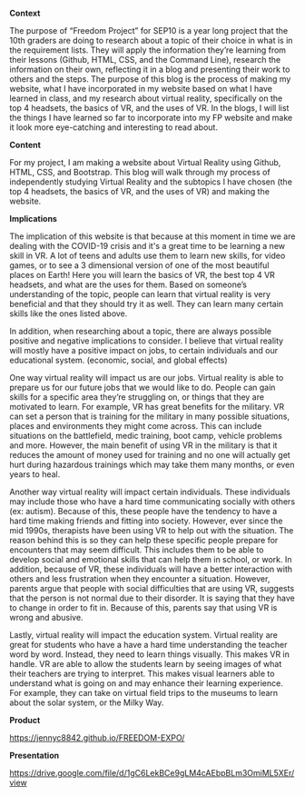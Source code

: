 <b>Context</b>

The purpose of “Freedom Project” for SEP10 is a year long project that the 10th graders are doing to research about a topic of their choice in what is in the requirement lists. They will apply the information they’re learning  from their lessons (Github, HTML, CSS, and the Command Line), research the information on their own, reflecting it in a blog and presenting their work to others and the steps. The purpose of this blog is the process of making my website, what I have incorporated in my website based on what I have learned in class, and my research about virtual reality, specifically on the top 4 headsets, the basics of VR, and the uses of VR. In the blogs, I will list the things I have learned so far to incorporate into my FP website and make it look more eye-catching and interesting to read about.

<b>Content</b>

For my project, I am making a website about Virtual Reality using Github, HTML, CSS, and Bootstrap. This blog will walk through my process of independently studying Virtual Reality and the subtopics I have chosen (the top 4 headsets, the basics of VR, and the uses of VR) and making the website.

<b>Implications</b>

The implication of this website is that because at this moment in time we are dealing with the COVID-19 crisis and it's a great time to be learning a new skill in VR. A lot of teens and adults use them to learn new skills, for video games, or to see a 3 dimensional version of one of the most beautiful places on Earth! Here you will learn the basics of VR, the best top 4 VR headsets, and what are the uses for them. Based on someone’s understanding of the topic, people can learn that virtual reality is very beneficial and that they should try it as well. They can learn many certain skills like the ones listed above. 

In addition, when researching about a topic, there are always possible positive and negative implications to consider. I believe that virtual reality will mostly have a positive impact on jobs, to certain individuals and our educational system. (economic, social, and global effects) 

One way virtual reality will impact us are our jobs. Virtual reality is able to prepare us for our future jobs that we would like to do. People can gain skills for a specific area they’re struggling on, or things that they are motivated to learn. For example, VR has great benefits for the military. VR can set a person that is training for the military in many possible situations, places and environments they might come across. This can include situations on the battlefield, medic training, boot camp, vehicle problems and more. However, the main benefit of using VR in the military is that it reduces the amount of money used for training and no one will actually get hurt during hazardous trainings which may take them many months, or even years to heal. 

Another way virtual reality will impact certain individuals. These individuals may include those who have a hard time communicating socially with others (ex: autism). Because of this, these people have the tendency to have a hard time making friends and fitting into society. However, ever since the mid 1990s, therapists have been using VR to help out with the situation. The reason behind this is so they can help these specific people prepare for encounters that may seem difficult. This includes them to be able to develop social and emotional skills that can help them in school, or work. In addition, because of VR, these individuals will have a better interaction with others and less frustration when they encounter a situation. However, parents argue that people with social difficulties that are using VR, suggests that the person is not normal due to their disorder. It is saying that they have to change in order to fit in. Because of this, parents say that using VR is wrong and abusive. 

Lastly, virtual reality will impact the education system. Virtual reality are great for students who have a have a hard time understanding the teacher word by word. Instead, they need to learn things visually. This makes VR in handle. VR are able to allow the students learn by seeing images of what their teachers are trying to interpret. This makes visual learners able to understand what is going on and may enhance their learning experience. For example, they can take on virtual field trips to the museums to learn about the solar system, or the Milky Way.


<b>Product</b>

https://jennyc8842.github.io/FREEDOM-EXPO/

<b>Presentation</b>

https://drive.google.com/file/d/1gC6LekBCe9gLM4cAEbpBLm3OmiML5XEr/view

